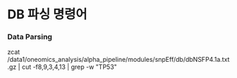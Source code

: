 # DB 파싱 명령어

### Data Parsing

zcat /data1/oneomics\_analysis/alpha\_pipeline/modules/snpEff/db/dbNSFP4.1a.txt.gz \| cut -f8,9,3,4,13 \| grep -w "TP53"



